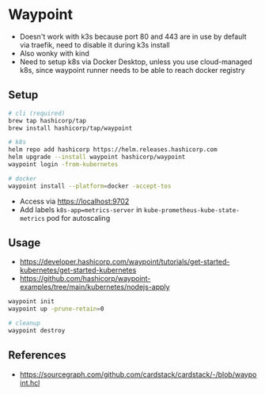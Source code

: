 # Waypoint

- Doesn't work with k3s because port 80 and 443 are in use by default via traefik, need to disable it during k3s install
- Also wonky with kind
- Need to setup k8s via Docker Desktop, unless you use cloud-managed k8s, since waypoint runner needs to be able to reach docker registry

## Setup

```bash
# cli (required)
brew tap hashicorp/tap
brew install hashicorp/tap/waypoint

# k8s
helm repo add hashicorp https://helm.releases.hashicorp.com
helm upgrade --install waypoint hashicorp/waypoint
waypoint login -from-kubernetes

# docker
waypoint install --platform=docker -accept-tos
```

- Access via <https://localhost:9702>
- Add labels `k8s-app=metrics-server` in `kube-prometheus-kube-state-metrics` pod for autoscaling

<!-- ### Need this for autoscaling

Need to add `--kubelet-insecure-tls` args on local k8s

```bash
# or install via helm chart in Lens
kubectl apply -f https://github.com/kubernetes-sigs/metrics-server/releases/latest/download/components.yaml

# add / update following parameters: https://github.com/kubernetes-sigs/metrics-server/issues/812
args: --kubelet-insecure-tls
initialDelaySeconds: 300
periodSeconds: 30

kubectl get deployment metrics-server -n kube-system
# kubectl delete -f https://github.com/kubernetes-sigs/metrics-server/releases/latest/download/components.yaml
``` -->

## Usage

- <https://developer.hashicorp.com/waypoint/tutorials/get-started-kubernetes/get-started-kubernetes>
- <https://github.com/hashicorp/waypoint-examples/tree/main/kubernetes/nodejs-apply>

```bash
waypoint init
waypoint up -prune-retain=0

# cleanup
waypoint destroy
```

## References

- <https://sourcegraph.com/github.com/cardstack/cardstack/-/blob/waypoint.hcl>
